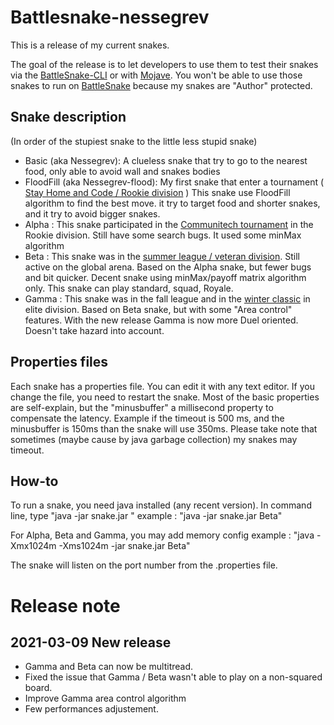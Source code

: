 # Battlesnake-nessegrev

This is a release of my current snakes.

The goal of the release is to let developers to use them to test their snakes via the [BattleSnake-CLI](https://github.com/BattlesnakeOfficial/rules/tree/master/cli) or with [Mojave](https://github.com/smallsco/mojave).
You won't be able to use those snakes to run on [BattleSnake](https://play.battlesnake.com) because my snakes are "Author" protected. 

## Snake description

(In order of the stupiest snake to the little less stupid snake)

* Basic (aka Nessegrev): A clueless snake that try to go to the nearest food, only able to avoid wall and snakes bodies
* FloodFill (aka Nessegrev-flood): My first snake that enter a tournament ( [Stay Home and Code / Rookie division](https://play.battlesnake.com/competitions/stay-home-and-code/) ) This snake use FloodFill algorithm to find the best move. it try to target food and shorter snakes, and it try to avoid bigger snakes.
* Alpha : This snake participated in the [Communitech tournament](https://play.battlesnake.com/competitions/communitech/) in the Rookie division. Still have some search bugs. It used some minMax algorithm
* Beta : This snake was in the [summer league / veteran division](https://play.battlesnake.com/competitions/summer-league/). Still active on the global arena. Based on the Alpha snake, but fewer bugs and bit quicker.  Decent snake using minMax/payoff matrix algorithm only. This snake can play standard, squad, Royale.
* Gamma : This snake was in the fall league and in the [winter classic](https://play.battlesnake.com/competitions/winter-classic-2020/) in elite division. Based on Beta snake, but with some "Area control" features. With the new release Gamma is now more Duel oriented.  Doesn't take hazard into account.


## Properties files

Each snake has a properties file. You can edit it with any text editor. If you change the file, you need to restart the snake.
Most of the basic properties are self-explain, but the "minusbuffer" a millisecond property to compensate the latency. Example if the timeout is 500 ms,  and the minusbuffer is 150ms than the snake will use 350ms.
Please take note that sometimes (maybe cause by java garbage collection) my snakes may timeout.

## How-to

To run a snake, you need java installed  (any recent version).
In command line, type "java -jar snake.jar <SnakeName>"   example :  "java -jar snake.jar Beta" 

For Alpha, Beta and Gamma, you may add memory config  example : "java  -Xmx1024m -Xms1024m -jar snake.jar Beta"

The snake will listen on the port number from the .properties file.


# Release note

## 2021-03-09   New release
* Gamma and Beta can now be multitread.
* Fixed the issue that Gamma / Beta wasn't able to play on a non-squared board.
* Improve Gamma area control algorithm
* Few performances adjustement.
